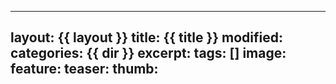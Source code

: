 
---
layout: {{ layout }}
title: {{ title }}
modified:
categories: {{ dir }}
excerpt:
tags: []
image:
  feature:
  teaser:
  thumb:
---
